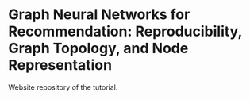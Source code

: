 # Graph Neural Networks for Recommendation: Reproducibility, Graph Topology, and Node Representation

Website repository of the tutorial.

